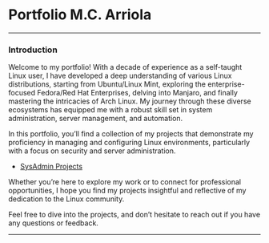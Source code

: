 # Portfolio M.C. Arriola


______________________________________________________________

### Introduction

Welcome to my portfolio! With a decade of experience as a self-taught Linux user, I have developed a deep understanding of various Linux distributions, starting from Ubuntu/Linux Mint, exploring the enterprise-focused Fedora/Red Hat Enterprises, delving into Manjaro, and finally mastering the intricacies of Arch Linux. My journey through these diverse ecosystems has equipped me with a robust skill set in system administration, server management, and automation.

In this portfolio, you’ll find a collection of my projects that demonstrate my proficiency in managing and configuring Linux environments, particularly with a focus on security and server administration.  

   - [SysAdmin Projects](https://github.com/ndraia/Portfolio/blob/main/SysAdmin/README.md)

Whether you’re here to explore my work or to connect for professional opportunities, I hope you find my projects insightful and reflective of my dedication to the Linux community.

Feel free to dive into the projects, and don’t hesitate to reach out if you have any questions or feedback.

______________________________________________________________
